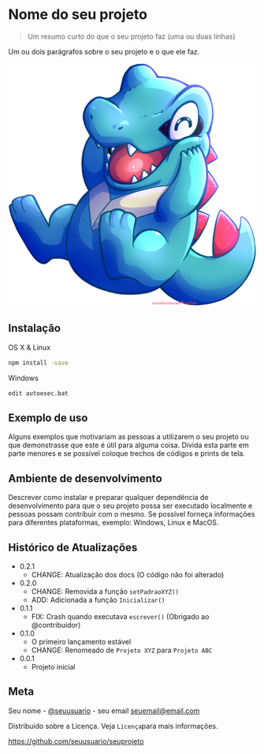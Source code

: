 # Nome do seu projeto
>Um resumo curto do que o seu projeto faz (uma ou duas linhas)

Um ou dois parágrafos sobre o seu projeto e o que ele faz.

![ScreenshotDoSeuProjeto](totodile.png "totodile")

## Instalação

OS X & Linux

```sh
npm install -save
```

Windows

```sh
edit autoexec.bat
```

## Exemplo de uso

Alguns exemplos que motivariam as pessoas a utilizarem o seu projeto ou que demonstrasse que este é útil para alguma coisa. Divida esta parte em parte menores e se possível coloque trechos de códigos e prints de tela.

## Ambiente de desenvolvimento

Descrever como instalar e preparar qualquer dependência de desenvolvimento para que o seu projeto possa ser executado localmente e pessoas possam contribuir com o mesmo. Se possível forneça informações para diferentes plataformas, exemplo: Windows, Linux e MacOS.

## Histórico de Atualizações

* 0.2.1
    * CHANGE: Atualização dos docs (O código não foi alterado)
* 0.2.0
    * CHANGE: Removida a função `setPadraoXYZ()`
    * ADD: Adicionada a função `Inicializar()`
* 0.1.1
    * FIX: Crash quando executava `escrever()` (Obrigado ao @contribuidor)
* 0.1.0
    * O primeiro lançamento estável
    * CHANGE: Renomeado de `Projeto XYZ` para `Projeto ABC`
* 0.0.1
    * Projeto inicial

## Meta

Seu nome - [@seuusuario](https://twitter.com/seuusuario) - seu email seuemail@email.com

Distribuido sobre a Licença. Veja `Licença`para mais informações.

<https://github.com/seuusuario/seuprojeto>